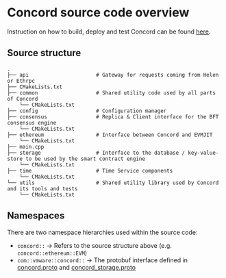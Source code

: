 # Concord source code overview

Instruction on how to build, deploy and test Concord can be found [here](../README.md).

## Source structure

```
.
├── api                      # Gateway for requests coming from Helen or Ethrpc
├── CMakeLists.txt
├── common                   # Shared utility code used by all parts of Concord
    └── CMakeLists.txt
├── config                   # Configuration manager
├── consensus                # Replica & Client interface for the BFT consensus engine
    └── CMakeLists.txt
├── ethereum                 # Interface between Concord and EVMJIT
    └── CMakeLists.txt
├── main.cpp
├── storage                  # Interface to the database / key-value-store to be used by the smart contract engine
    └── CMakeLists.txt
├── time                     # Time Service components
    └── CMakeLists.txt
└── utils                    # Shared utility library used by Concord and its tools and tests
    └── CMakeLists.txt
```

## Namespaces

There are two namespace hierarchies used within the source code:
* `concord::` -> Refers to the source structure above (e.g. `concord::ethereum::EVM`)
* `com::vmware::concord::` -> The protobuf interface defined in [concord.proto](../../communication/src/main/proto/concord.proto) and [concord_storage.proto](../proto/concord_storage.proto)
